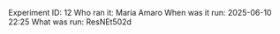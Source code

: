 Experiment ID: 12
Who ran it: Maria Amaro
When was it run: 2025-06-10 22:25
What was run: ResNEt502d
